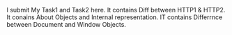 I submit My Task1 and Task2 here.
It contains Diff between HTTP1 & HTTP2.
It conains About Objects and Internal representation.
IT contains Differrnce between Document and Window Objects.